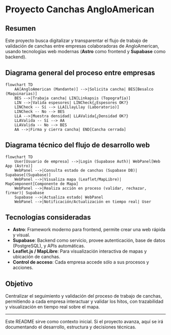 # Proyecto Canchas AngloAmerican

## Resumen
Este proyecto busca digitalizar y transparentar el flujo de trabajo de validación de canchas entre empresas colaboradoras de AngloAmerican, usando tecnologías web modernas (**Astro** como frontend y **Supabase** como backend).

## Diagrama general del proceso entre empresas

```mermaid
flowchart TD
    AA[AngloAmerican (Mandante)] -->|Solicita cancha| BES[Besalco (Maquinarias)]
    BES -->|Trabaja cancha| LIN[Linkapsis (Topografía)]
    LIN -->|Valida espesores| LINCheck{¿Espesores OK?}
    LINCheck -- Sí --> LLA[LlayLlay (Laboratorio)]
    LINCheck -- No --> BES
    LLA -->|Muestra densidad| LLAValida{¿Densidad OK?}
    LLAValida -- Sí --> AA
    LLAValida -- No --> BES
    AA -->|Firma y cierra cancha| END[Cancha cerrada]
```

## Diagrama técnico del flujo de desarrollo web

```mermaid
flowchart TD
    User[Usuario de empresa] -->|Login (Supabase Auth)| WebPanel[Web App (Astro)]
    WebPanel -->|Consulta estado de canchas (Supabase DB)| Supabase[(Supabase)]
    WebPanel -->|Visualiza mapa (Leaflet/MapLibre)| MapComponent[Componente de Mapa]
    WebPanel -->|Realiza acción en proceso (validar, rechazar, firmar)| Supabase
    Supabase -->|Actualiza estado| WebPanel
    WebPanel -->|Notificación/Actualización en tiempo real| User
```

## Tecnologías consideradas

- **Astro**: Framework moderno para frontend, permite crear una web rápida y visual.
- **Supabase**: Backend como servicio, provee autenticación, base de datos (PostgreSQL), y APIs automáticas.
- **Leaflet.js / MapLibre**: Para visualización interactiva de mapas y ubicación de canchas.
- **Control de acceso**: Cada empresa accede sólo a sus procesos y acciones.

## Objetivo

Centralizar el seguimiento y validación del proceso de trabajo de canchas, permitiendo a cada empresa interactuar y validar los hitos, con trazabilidad y visualización en tiempo real sobre el mapa.

---

Este README sirve como contexto inicial. Si el proyecto avanza, aquí se irá documentando el desarrollo, estructura y decisiones técnicas.
